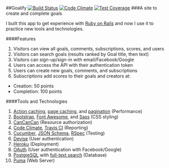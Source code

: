 ##Goalify
[![Build Status](https://travis-ci.org/deeprog/goalify.svg?branch=master)](https://travis-ci.org/deeprog/goalify)
[![Code Climate](https://codeclimate.com/github/deeprog/goalify/badges/gpa.svg)](https://codeclimate.com/github/deeprog/goalify)
[![Test Coverage](https://codeclimate.com/github/deeprog/goalify/badges/coverage.svg)](https://codeclimate.com/github/deeprog/goalify/coverage)
###A site to create and complete goals

I built this app to get experience with [Ruby on Rails](http://rubyonrails.org/) and now I use it to practice new tools and technologies.

####Features

1. Visitors can view all goals, comments, subscriptions, scores, and users
2. Visitors can search goals (results ranked by Goal title, then text)
3. Visitors can sign-up/sign-in with email/Facebook/Google
4. Users can access the API with their authentication token
5. Users can create new goals, comments, and subscriptions
6. Subscriptions add scores to their goals and creators at:
  * Creation: 50 points
  * Completion: 100 points

####Tools and Technologies

1. [Action caching](https://github.com/rails/actionpack-action_caching), [page caching](https://github.com/rails/actionpack-page_caching), and [pagination](https://github.com/amatsuda/kaminari) (Performance)
2. [Bootstrap](http://getbootstrap.com/), [Font Awesome](http://fortawesome.github.io/Font-Awesome/), and [Sass](http://sass-lang.com/) (CSS styling)
3. [CanCanCan](https://github.com/CanCanCommunity/cancancan) (Resource authorization)
4. [Code Climate](https://codeclimate.com/), [Travis CI](https://travis-ci.org/) (Reporting)
5. [Cucumber](https://cucumber.io/), [JSON Schema](http://json-schema.org/), [RSpec](http://rspec.info/) (Testing)
6. [Devise](https://github.com/plataformatec/devise) (User authentication)
7. [Heroku](https://www.heroku.com/) (Deployment)
9. [OAuth](http://oauth.net/) (User authentication with Facebook/Google)
10. [PostgreSQL](http://www.postgresql.org/) with [full-text search](https://github.com/Casecommons/pg_search) (Database)
11. [Puma](http://puma.io/) (Web Server)
